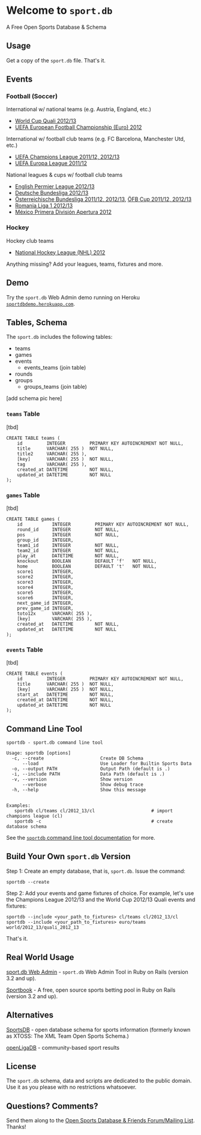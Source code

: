Welcome to `sport.db`
=====================

A Free Open Sports Database & Schema

## Usage

Get a copy of the `sport.db` file. That's it.

## Events

### Football (Soccer)

International w/ national teams (e.g. Austria, England, etc.)

* [World Cup Quali 2012/13](https://github.com/geraldb/sport.db/tree/master/db/world)
* [UEFA European Football Championship (Euro) 2012](https://github.com/geraldb/sport.db/tree/master/db/euro)

International w/ football club teams (e.g. FC Barcelona, Manchester Utd, etc.)

* [UEFA Champions League 2011/12, 2012/13](https://github.com/geraldb/sport.db/tree/master/db/cl)
* [UEFA Europa League 2011/12](https://github.com/geraldb/sport.db/tree/master/db/cl)

National leagues & cups w/ football club teams 

* [English Permier League 2012/13](https://github.com/geraldb/sport.db/tree/master/db/en)
* [Deutsche Bundesliga 2012/13](https://github.com/geraldb/sport.db/tree/master/db/de)
* [Österreichische Bundesliga 2011/12, 2012/13](https://github.com/geraldb/sport.db/tree/master/db/at), [ÖFB Cup 2011/12, 2012/13](https://github.com/geraldb/sport.db/tree/master/db/at)
* [Romania Liga 1 2012/13](https://github.com/geraldb/sport.db/tree/master/db/ro)
* [México Primera División Apertura 2012](https://github.com/geraldb/sport.db/tree/master/db/mx)

### Hockey

Hockey club teams

* [National Hockey League (NHL) 2012](https://github.com/geraldb/sport.db/tree/master/db/nhl)

Anything missing? Add your leagues, teams, fixtures and more.

## Demo

Try the `sport.db` Web Admin demo running
on Heroku [`sportdbdemo.herokuapp.com`](http://sportdbdemo.herokuapp.com).


## Tables, Schema

The `sport.db` includes the following tables:

* teams
* games
* events
  * events_teams (join table)
* rounds
* groups
  * groups_teams (join table)


[add schema pic here]


###  `teams` Table

[tbd]

    CREATE TABLE teams ( 
        id         INTEGER         PRIMARY KEY AUTOINCREMENT NOT NULL,
        title      VARCHAR( 255 )  NOT NULL,
        title2     VARCHAR( 255 ),
        [key]      VARCHAR( 255 )  NOT NULL,
        tag        VARCHAR( 255 ),
        created_at DATETIME        NOT NULL,
        updated_at DATETIME        NOT NULL 
    );


###  `games` Table

[tbd]

    CREATE TABLE games ( 
        id           INTEGER         PRIMARY KEY AUTOINCREMENT NOT NULL,
        round_id     INTEGER         NOT NULL,
        pos          INTEGER         NOT NULL,
        group_id     INTEGER,
        team1_id     INTEGER         NOT NULL,
        team2_id     INTEGER         NOT NULL,
        play_at      DATETIME        NOT NULL,
        knockout     BOOLEAN         DEFAULT 'f'   NOT NULL,
        home         BOOLEAN         DEFAULT 't'   NOT NULL,
        score1       INTEGER,
        score2       INTEGER,
        score3       INTEGER,
        score4       INTEGER,
        score5       INTEGER,
        score6       INTEGER,
        next_game_id INTEGER,
        prev_game_id INTEGER,
        toto12x      VARCHAR( 255 ),
        [key]        VARCHAR( 255 ),
        created_at   DATETIME        NOT NULL,
        updated_at   DATETIME        NOT NULL 
    );


###  `events` Table

[tbd]

    CREATE TABLE events ( 
        id         INTEGER         PRIMARY KEY AUTOINCREMENT NOT NULL,
        title      VARCHAR( 255 )  NOT NULL,
        [key]      VARCHAR( 255 )  NOT NULL,
        start_at   DATETIME        NOT NULL,
        created_at DATETIME        NOT NULL,
        updated_at DATETIME        NOT NULL 
    );




## Command Line Tool


    sportdb - sport.db command line tool
    
    Usage: sportdb [options]
      -c, --create                     Create DB Schema
          --load                       Use Loader for Builtin Sports Data
      -o, --output PATH                Output Path (default is .)
      -i, --include PATH               Data Path (default is .)
      -v, --version                    Show version
          --verbose                    Show debug trace
      -h, --help                       Show this message
    
    
    Examples:
       sportdb cl/teams cl/2012_13/cl                     # import champions league (cl)
       sportdb -c                                         # create database schema


See the [`sportdb` command line tool documentation](https://github.com/geraldb/sport.db/tree/master/script) for more.


## Build Your Own `sport.db` Version

Step 1:  Create an empty database, that is, `sport.db`. Issue the command:

    sportdb --create

Step 2:  Add your events and game fixtures of choice. For example,
let's use the Champions League 2012/13 and the World Cup 2012/13 Quali events and fixtures:

    sportdb --include <your_path_to_fixtures> cl/teams cl/2012_13/cl
    sportdb --include <your_path_to_fixtures> euro/teams world/2012_13/quali_2012_13

That's it.


## Real World Usage

[sport.db Web Admin](https://github.com/geraldb/sport.db.admin) - `sport.db` Web Admin Tool in Ruby on Rails (version 3.2 and up).

[Sportbook](http://geraldb.github.com/sportbook) - A free, open source sports betting pool
in Ruby on Rails (version 3.2 and up). 


## Alternatives

[SportsDB](http://www.sportsdb.org)  - open database schema for sports information (formerly known as XTOSS: The XML Team Open Sports Schema.)

[openLigaDB](http://www.openligadb.de) -  community-based sport results


## License

The `sport.db` schema, data and scripts are dedicated to the public domain.
Use it as you please with no restrictions whatsoever.

## Questions? Comments?

Send them along to the [Open Sports Database & Friends Forum/Mailing List](http://groups.google.com/group/opensport). Thanks!